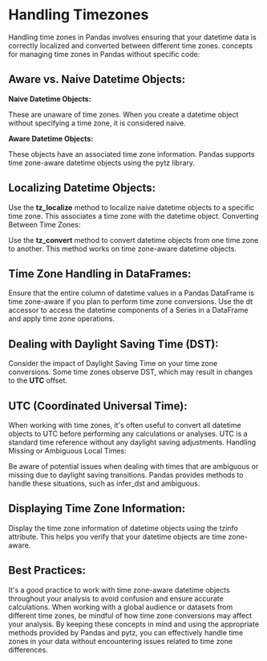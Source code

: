 # Handling Timezones

Handling time zones in Pandas involves ensuring that your datetime data is correctly localized and converted between different time zones. concepts for managing time zones in Pandas without specific code:

## Aware vs. Naive Datetime Objects:

**Naive Datetime Objects:** 

These are unaware of time zones. When you create a datetime object without specifying a time zone, it is considered naive.

**Aware Datetime Objects:** 

These objects have an associated time zone information. Pandas supports time zone-aware datetime objects using the pytz library.

## Localizing Datetime Objects:

Use the **tz_localize** method to localize naive datetime objects to a specific time zone. This associates a time zone with the datetime object.
Converting Between Time Zones:

Use the **tz_convert** method to convert datetime objects from one time zone to another. This method works on time zone-aware datetime objects.

## Time Zone Handling in DataFrames:

Ensure that the entire column of datetime values in a Pandas DataFrame is time zone-aware if you plan to perform time zone conversions.
Use the dt accessor to access the datetime components of a Series in a DataFrame and apply time zone operations.

## Dealing with Daylight Saving Time (DST):

Consider the impact of Daylight Saving Time on your time zone conversions. Some time zones observe DST, which may result in changes to the **UTC** offset.

## UTC (Coordinated Universal Time):

When working with time zones, it's often useful to convert all datetime objects to UTC before performing any calculations or analyses. UTC is a standard time reference without any daylight saving adjustments.
Handling Missing or Ambiguous Local Times:

Be aware of potential issues when dealing with times that are ambiguous or missing due to daylight saving transitions. Pandas provides methods to handle these situations, such as infer_dst and ambiguous.

## Displaying Time Zone Information:

Display the time zone information of datetime objects using the tzinfo attribute. This helps you verify that your datetime objects are time zone-aware.

## Best Practices:

It's a good practice to work with time zone-aware datetime objects throughout your analysis to avoid confusion and ensure accurate calculations.
When working with a global audience or datasets from different time zones, be mindful of how time zone conversions may affect your analysis.
By keeping these concepts in mind and using the appropriate methods provided by Pandas and pytz, you can effectively handle time zones in your data without encountering issues related to time zone differences.
